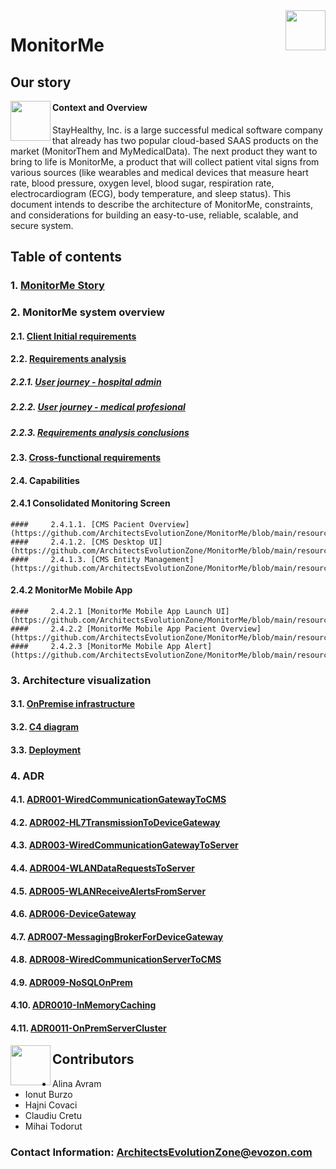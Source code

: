 <img src="https://static.vecteezy.com/system/resources/previews/017/316/736/original/an-icon-of-health-monitor-in-modern-style-pulse-monitor-vector.jpg" align="right" height="64px" />

# MonitorMe

## Our story
<img src="https://clipart-library.com/8300/1931/description-clipart-description-clipart-1.jpg" align="left" height="64px" />

#### Context and Overview
StayHealthy, Inc. is a large successful medical software company that already has two popular cloud-based SAAS products on the market (MonitorThem and MyMedicalData).
The next product they want to bring to life is MonitorMe, a product that will collect patient vital signs from various sources (like wearables and medical devices that measure heart rate, blood pressure, oxygen level, blood sugar, respiration rate, electrocardiogram (ECG), body temperature, and sleep status). 
This document intends to describe the architecture of MonitorMe, constraints, and considerations for building an easy-to-use, reliable, scalable, and secure system.

## Table of contents
### 1. [MonitorMe Story](https://github.com/ArchitectsEvolutionZone/MonitorMe/blob/main/1.Requirements/MonitorMeStory.md)
### 2. MonitorMe system overview
#### 2.1. [Client Initial requirements](https://github.com/ArchitectsEvolutionZone/MonitorMe/blob/main/1.Requirements/ClientInitialRequirements.md)
#### 2.2. [Requirements analysis](https://github.com/ArchitectsEvolutionZone/MonitorMe/blob/main/1.Requirements/Capabilities.md)
##### 2.2.1. [User journey - hospital admin](https://github.com/ArchitectsEvolutionZone/MonitorMe/blob/main/1.Requirements/UserJourneys/HospitalAdmin.md)
##### 2.2.2. [User journey - medical profesional](https://github.com/ArchitectsEvolutionZone/MonitorMe/blob/main/1.Requirements/UserJourneys/MedicalProfessional.md)
##### 2.2.3. [Requirements analysis conclusions](https://github.com/ArchitectsEvolutionZone/MonitorMe/blob/main/1.Requirements/CoreRequirements.md)
#### 2.3. [Cross-functional requirements](https://github.com/ArchitectsEvolutionZone/MonitorMe/blob/main/1.Requirements/CrossFunctionalRequirements.md)
#### 2.4. Capabilities
  ####   2.4.1 Consolidated Monitoring Screen
    ####     2.4.1.1. [CMS Pacient Overview](https://github.com/ArchitectsEvolutionZone/MonitorMe/blob/main/resources/Mocks/CMS.png)
    ####     2.4.1.2. [CMS Desktop UI](https://github.com/ArchitectsEvolutionZone/MonitorMe/blob/main/resources/Mocks/Desktop%1.png)
    ####     2.4.1.3. [CMS Entity Management](https://github.com/ArchitectsEvolutionZone/MonitorMe/blob/main/resources/Mocks/Desktop%2.png)
  ####   2.4.2 MonitorMe Mobile App
    ####     2.4.2.1 [MonitorMe Mobile App Launch UI](https://github.com/ArchitectsEvolutionZone/MonitorMe/blob/main/resources/Mocks/Mobile%1.png)
    ####     2.4.2.2 [MonitorMe Mobile App Pacient Overview](https://github.com/ArchitectsEvolutionZone/MonitorMe/blob/main/resources/Mocks/Mobile%2.png)
    ####     2.4.2.3 [MonitorMe Mobile App Alert](https://github.com/ArchitectsEvolutionZone/MonitorMe/blob/main/resources/Mocks/Mobile%3.png)
### 3. Architecture visualization
#### 3.1. [OnPremise infrastructure](https://github.com/ArchitectsEvolutionZone/MonitorMe/blob/main/2.ArchitectureVisualization/Infrastructure.md)
#### 3.2. [C4 diagram](https://github.com/ArchitectsEvolutionZone/MonitorMe/blob/main/2.ArchitectureVisualization/C4Diagram.md)
#### 3.3. [Deployment](https://github.com/ArchitectsEvolutionZone/MonitorMe/blob/main/2.ArchitectureVisualization/Deployment.md)
### 4. ADR
#### 4.1. [ADR001-WiredCommunicationGatewayToCMS](https://github.com/ArchitectsEvolutionZone/MonitorMe/blob/main/3.ADR/ADR001-WiredCommunicationGatewayToCMS.md)
#### 4.2. [ADR002-HL7TransmissionToDeviceGateway](https://github.com/ArchitectsEvolutionZone/MonitorMe/blob/main/3.ADR/ADR002-HL7TransmissionToDeviceGateway.md)
#### 4.3. [ADR003-WiredCommunicationGatewayToServer](https://github.com/ArchitectsEvolutionZone/MonitorMe/blob/main/3.ADR/ADR003-WiredCommunicationGatewayToServer.md)
#### 4.4. [ADR004-WLANDataRequestsToServer](https://github.com/ArchitectsEvolutionZone/MonitorMe/blob/main/3.ADR/ADR004-WLANDataRequestsToServer.md)
#### 4.5.  [ADR005-WLANReceiveAlertsFromServer](https://github.com/ArchitectsEvolutionZone/MonitorMe/blob/main/3.ADR/ADR005-WLANReceiveAlertsFromServer.md)
#### 4.6. [ADR006-DeviceGateway](https://github.com/ArchitectsEvolutionZone/MonitorMe/blob/main/3.ADR/ADR006-DeviceGateway.md)
#### 4.7. [ADR007-MessagingBrokerForDeviceGateway](https://github.com/ArchitectsEvolutionZone/MonitorMe/blob/main/3.ADR/ADR007-MessagingBrokerForDeviceGateway.md)
#### 4.8. [ADR008-WiredCommunicationServerToCMS](https://github.com/ArchitectsEvolutionZone/MonitorMe/blob/main/3.ADR/ADR008-WiredCommunicationServerToCMS.md)
#### 4.9. [ADR009-NoSQLOnPrem](https://github.com/ArchitectsEvolutionZone/MonitorMe/blob/main/3.ADR/ADR009-NoSQLOnPrem.md)
#### 4.10. [ADR0010-InMemoryCaching](https://github.com/ArchitectsEvolutionZone/MonitorMe/blob/main/3.ADR/ADR010-InMemoryCaching.md)
#### 4.11. [ADR0011-OnPremServerCluster](https://github.com/ArchitectsEvolutionZone/MonitorMe/blob/main/3.ADR/ADR011-OnPremServerCluster.md)

<img src="https://clipart-library.com/img/1558480.jpg" align="left" height="64px" />



## Contributors


- Alina Avram
- Ionut Burzo
- Hajni Covaci
- Claudiu Cretu
- Mihai Todorut
  
### Contact Information: ArchitectsEvolutionZone@evozon.com

